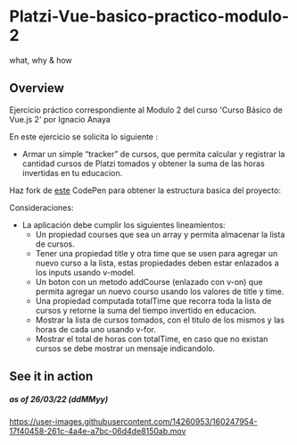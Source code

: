 # Platzi-Vue-basico-practico-modulo-2

what, why & how

## Overview

Ejercicio práctico correspondiente al Modulo 2 del curso 'Curso Básico de Vue.js 2' por Ignacio Anaya

En este ejercicio se solicita lo siguiente :

- Armar un simple “tracker” de cursos, que permita calcular y registrar la cantidad cursos de Platzi tomados y obtener la suma de las horas invertidas en tu educacion.

Haz fork de [este](https://platzi.com/clases/1752-vuejs2/24527-ejercicios-de-practica/#:~:text=Haz%20fork%20de-,este,-CodePen%20para%20obtener) CodePen para obtener la estructura basica del proyecto:

Consideraciones:

- La aplicación debe cumplir los siguientes lineamientos:
  - Un propiedad courses que sea un array y permita almacenar la lista de cursos.
  - Tener una propiedad title y otra time que se usen para agregar un nuevo curso a la lista, estas propiedades deben estar enlazados a los inputs usando v-model.
  - Un boton con un metodo addCourse (enlazado con v-on) que permita agregar un nuevo courso usando los valores de title y time.
  - Una propiedad computada totalTime que recorra toda la lista de cursos y retorne la suma del tiempo invertido en educacion.
  - Mostrar la lista de cursos tomados, con el titulo de los mismos y las horas de cada uno usando v-for.
  - Mostrar el total de horas con totalTime, en caso que no existan cursos se debe mostrar un mensaje indicandolo.


## See it in action
##### as of 26/03/22 (ddMMyy)



https://user-images.githubusercontent.com/14260953/160247954-17f40458-261c-4a4e-a7bc-06d4de8150ab.mov

